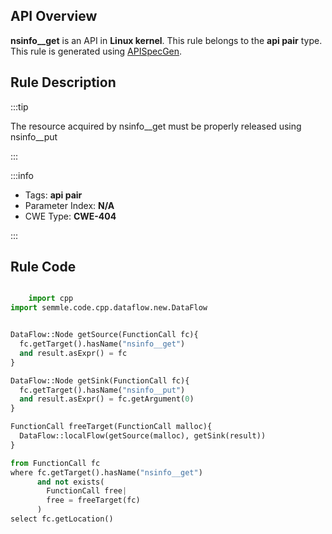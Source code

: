 ---
---


## API Overview
**nsinfo__get** is an API in **Linux kernel**. This rule belongs to the **api pair** type. This rule is generated using [APISpecGen](../../tools/APISpecGen).
## Rule Description

:::tip

The resource acquired by nsinfo__get must be properly released using nsinfo__put

:::

:::info

- Tags: **api pair**
- Parameter Index: **N/A**
- CWE Type: **CWE-404**

:::

## Rule Code
```python

    import cpp
import semmle.code.cpp.dataflow.new.DataFlow


DataFlow::Node getSource(FunctionCall fc){
  fc.getTarget().hasName("nsinfo__get")
  and result.asExpr() = fc
}

DataFlow::Node getSink(FunctionCall fc){
  fc.getTarget().hasName("nsinfo__put")
  and result.asExpr() = fc.getArgument(0)
}

FunctionCall freeTarget(FunctionCall malloc){
  DataFlow::localFlow(getSource(malloc), getSink(result))
}

from FunctionCall fc
where fc.getTarget().hasName("nsinfo__get")
      and not exists(
        FunctionCall free| 
        free = freeTarget(fc)
      )
select fc.getLocation()

    
```